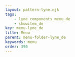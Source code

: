 ```yaml
---
layout: pattern-lyne.njk
tags: 
    - lyne_components_menu_de
    - showitem_de
key: menu-lyne_de
title: Menu
parent: menu-folder-lyne_de
keywords: menu
order: 390
---
```

